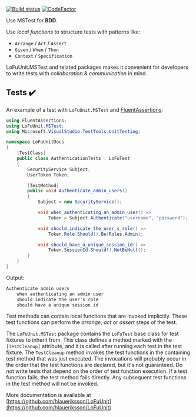 [![Build status](https://ci.appveyor.com/api/projects/status/ahjxbhw42vggh0su?svg=true)](https://ci.appveyor.com/project/hlaueriksson/lofuunit) [![CodeFactor](https://www.codefactor.io/repository/github/hlaueriksson/lofuunit/badge)](https://www.codefactor.io/repository/github/hlaueriksson/lofuunit)

Use MSTest for **BDD**.

Use _local functions_ to structure tests with patterns like:

* `Arrange` / `Act` / `Assert`
* `Given` / `When` / `Then`
* `Context` / `Specification`

LoFuUnit.MSTest and related packages makes it convenient for developers to write tests with _collaboration_ & _communication_ in mind.

## Tests ✔️

An example of a test with `LoFuUnit.MSTest` and [FluentAssertions](https://www.nuget.org/packages/FluentAssertions/):

```csharp
using FluentAssertions;
using LoFuUnit.MSTest;
using Microsoft.VisualStudio.TestTools.UnitTesting;

namespace LoFuUnitDocs
{
    [TestClass]
    public class AuthenticationTests : LoFuTest
    {
        SecurityService Subject;
        UserToken Token;

        [TestMethod]
        public void Authenticate_admin_users()
        {
            Subject = new SecurityService();

            void when_authenticating_an_admin_user() =>
                Token = Subject.Authenticate("username", "password");

            void should_indicate_the_user_s_role() =>
                Token.Role.Should().Be(Roles.Admin);

            void should_have_a_unique_session_id() =>
                Token.SessionId.Should().NotBeNull();
        }
    }
}
```

Output:

```txt
Authenticate admin users
	when authenticating an admin user
	should indicate the user's role
	should have a unique session id
```

Test methods can contain local functions that are invoked implicitly. These test functions can perform the _arrange_, _act_ or _assert_ steps of the test.

The `LoFuUnit.MSTest` package contains the `LoFuTest` base class for test fixtures to inherit from.
This class defines a method marked with the `[TestCleanup]` attribute, and it is called after running each test in the test fixture.
The `TestCleanup` method invokes the test functions in the containing test method that was just executed.
The invocations will probably occur in the order that the test functions are declared, but it's not guaranteed.
Do not write tests that depend on the order of test function execution.
If a test function fails, the test method fails directly.
Any subsequent test functions in the test method will not be invoked.

More documentation is available at [https://github.com/hlaueriksson/LoFuUnit](https://github.com/hlaueriksson/LoFuUnit)
